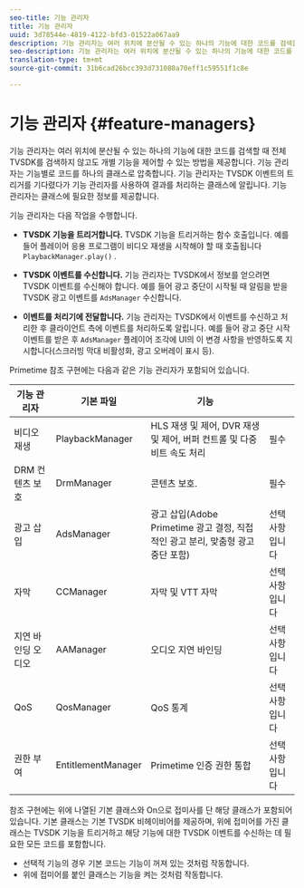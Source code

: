 ```yaml
---
seo-title: 기능 관리자
title: 기능 관리자
uuid: 3d78544e-4819-4122-bfd3-01522a067aa9
description: 기능 관리자는 여러 위치에 분산될 수 있는 하나의 기능에 대한 코드를 검색할 때 전체 TVSDK를 검색하지 않고도 개별 기능을 제어할 수 있는 방법을 제공합니다.
seo-description: 기능 관리자는 여러 위치에 분산될 수 있는 하나의 기능에 대한 코드를 검색할 때 전체 TVSDK를 검색하지 않고도 개별 기능을 제어할 수 있는 방법을 제공합니다.
translation-type: tm+mt
source-git-commit: 31b6cad26bcc393d731080a70eff1c59551f1c8e

---
```



# 기능 관리자 {#feature-managers}

기능 관리자는 여러 위치에 분산될 수 있는 하나의 기능에 대한 코드를 검색할 때 전체 TVSDK를 검색하지 않고도 개별 기능을 제어할 수 있는 방법을 제공합니다. 기능 관리자는 기능별로 코드를 하나의 클래스로 압축합니다. 기능 관리자는 TVSDK 이벤트의 트리거를 기다렸다가 기능 관리자를 사용하여 결과를 처리하는 클래스에 알립니다. 기능 관리자는 클래스에 필요한 정보를 제공합니다.

기능 관리자는 다음 작업을 수행합니다.

* **TVSDK 기능을 트리거합니다.**
TVSDK 기능을 트리거하는 함수 호출입니다. 예를 들어 플레이어 응용 프로그램이 비디오 재생을 시작해야 할 때 호출됩니다 `PlaybackManager.play()` .

* **TVSDK 이벤트를 수신합니다.**
기능 관리자는 TVSDK에서 정보를 얻으려면 TVSDK 이벤트를 수신해야 합니다. 예를 들어 광고 중단이 시작될 때 알림을 받을 TVSDK 광고 이벤트를 `AdsManager` 수신합니다.

* **이벤트를 처리기에 전달합니다.**
기능 관리자는 TVSDK에서 이벤트를 수신하고 처리한 후 클라이언트 측에 이벤트를 처리하도록 알립니다. 예를 들어 광고 중단 시작 이벤트를 받은 후 `AdsManager` 플레이어 조각에 UI의 이 변경 사항을 반영하도록 지시합니다(스크러빙 막대 비활성화, 광고 오버레이 표시 등).

Primetime 참조 구현에는 다음과 같은 기능 관리자가 포함되어 있습니다.

| 기능 관리자 | 기본 파일 | 기능 |  |
|---|---|---|---|
| 비디오 재생 | PlaybackManager | HLS 재생 및 제어, DVR 재생 및 제어, 버퍼 컨트롤 및 다중 비트 속도 처리 | 필수 |
| DRM 컨텐츠 보호 | DrmManager | 콘텐츠 보호. | 필수 |
| 광고 삽입 | AdsManager | 광고 삽입(Adobe Primetime 광고 결정, 직접적인 광고 분리, 맞춤형 광고 중단 포함) | 선택 사항입니다 |
| 자막 | CCManager | 자막 및 VTT 자막 | 선택 사항입니다 |
| 지연 바인딩 오디오 | AAManager | 오디오 지연 바인딩 | 선택 사항입니다 |
| QoS | QosManager | QoS 통계 | 선택 사항입니다 |
| 권한 부여 | EntitlementManager | Primetime 인증 권한 통합 | 선택 사항입니다 |

참조 구현에는 위에 나열된 기본 클래스와 On으로 접미사를 단 해당 클래스가 포함되어 있습니다. 기본 클래스는 기본 TVSDK 비헤이비어를 제공하며, 위에 접미어를 가진 클래스는 TVSDK 기능을 트리거하고 해당 기능에 대한 TVSDK 이벤트를 수신하는 데 필요한 모든 코드를 포함합니다.

* 선택적 기능의 경우 기본 코드는 기능이 꺼져 있는 것처럼 작동합니다.
* 위에 접미어를 붙인 클래스는 기능을 켜는 것처럼 작동합니다.